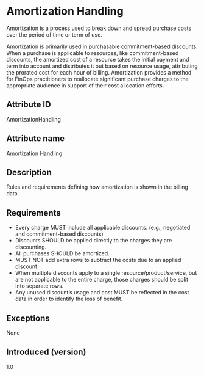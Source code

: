 # Amortization Handling
Amortization is a process used to break down and spread purchase costs over the period of time or term of use. 

Amortization is primarily used in purchasable commitment-based discounts. When a purchase is applicable to resources, like commitment-based discounts, the amortized cost of a resource takes the initial payment and term into account and distributes it out based on resource usage, attributing the prorated cost for each hour of billing. Amortization provides a method for FinOps practitioners to reallocate significant purchase charges to the appropriate audience in support of their cost allocation efforts. 

## Attribute ID
AmortizationHandling

## Attribute name
Amortization Handling

## Description

Rules and requirements defining how amortization is shown in the billing data.

## Requirements

* Every charge MUST include all applicable discounts. (e.g., negotiated and commitment-based discounts)
* Discounts SHOULD be applied directly to the charges they are discounting.
* All purchases SHOULD be amortized.
* MUST NOT add extra rows to subtract the costs due to an applied discount.
* When multiple discounts apply to a single resource/product/service, but are not applicable to the entire charge, those charges should be split into separate rows.
* Any unused discount’s usage and cost MUST be reflected in the cost data in order to identify the loss of benefit. 

## Exceptions

None

## Introduced (version)

1.0
